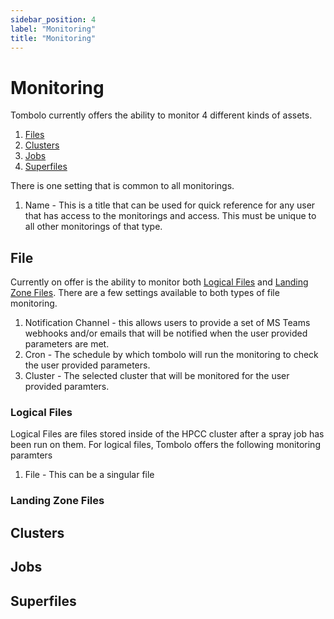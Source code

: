 ```yaml
---
sidebar_position: 4
label: "Monitoring"
title: "Monitoring"
---
```


# Monitoring

Tombolo currently offers the ability to monitor 4 different kinds of assets.

1. [Files](#file)
2. [Clusters](#cluster)
3. [Jobs](#job)
4. [Superfiles](#superfile)

There is one setting that is common to all monitorings.

1. Name - This is a title that can be used for quick reference for any user that has access to the monitorings and access. This must be unique to all other monitorings of that type.

## File

Currently on offer is the ability to monitor both [Logical Files](#logical-files) and [Landing Zone Files](#landing-zone-files). There are a few settings available to both types of file monitoring.

1. Notification Channel - this allows users to provide a set of MS Teams webhooks and/or emails that will be notified when the user provided parameters are met.
2. Cron - The schedule by which tombolo will run the monitoring to check the user provided parameters.
3. Cluster - The selected cluster that will be monitored for the user provided paramters.

### Logical Files

Logical Files are files stored inside of the HPCC cluster after a spray job has been run on them. For logical files, Tombolo offers the following monitoring paramters

1. File - This can be a singular file

### Landing Zone Files

## Clusters

## Jobs

## Superfiles
